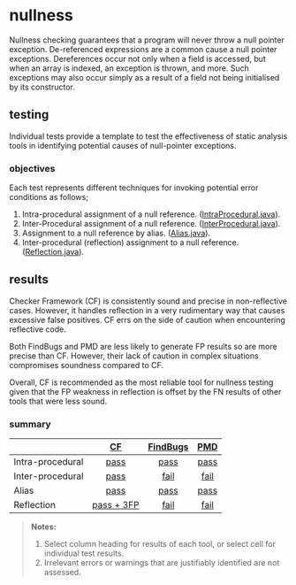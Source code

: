 # nullness
Nullness checking guarantees that a program will never throw a null pointer exception. De-referenced expressions are a common cause a null pointer exceptions. Dereferences occur not only when a field is accessed, but when an array is indexed, an exception is thrown, and more. Such exceptions may also occur simply as a result of a field not being initialised by its constructor.

## testing
Individual tests provide a template to test the effectiveness of static analysis tools in identifying potential causes of null-pointer exceptions.

### objectives 
Each test represents different techniques for invoking potential error conditions as follows;

1. Intra-procedural assignment of a null reference. ([IntraProcedural.java](https://github.com/michaelemery/staticanalysis/blob/master/checker/nullness/IntraProcedural.java)).
2. Inter-Procedural assignment of a null reference. ([InterProcedural.java](https://github.com/michaelemery/staticanalysis/blob/master/checker/nullness/InterProcedural.java)).
3. Assignment to a null reference by alias. ([Alias.java](https://github.com/michaelemery/staticanalysis/blob/master/checker/nullness/Alias.java)).
4. Inter-procedural (reflection) assignment to a null reference. ([Reflection.java](https://github.com/michaelemery/staticanalysis/blob/master/checker/nullness/Reflection.java)).


## results

Checker Framework (CF) is consistently sound and precise in non-reflective cases. However, it handles reflection in a very rudimentary way that causes excessive false positives. CF errs on the side of caution when encountering reflective code. 

Both FindBugs and PMD are less likely to generate FP results so are more precise than CF. However, their lack of caution in complex situations compromises soundness compared to CF.

Overall, CF is recommended as the most reliable tool for nullness testing given that the FP weakness in reflection is offset by the FN results of other tools that were less sound.

### summary

| | [CF](https://github.com/michaelemery/staticanalysis/blob/master/checker/nullness/checkerframework.md) | [FindBugs](https://github.com/michaelemery/staticanalysis/blob/master/checker/nullness/findbugs.md) | [PMD](https://github.com/michaelemery/staticanalysis/blob/master/checker/nullness/pmd.md) |
| --- | :---: | :---: | :---: |
| Intra-procedural | [pass](https://github.com/michaelemery/staticanalysis/blob/master/checker/nullness/checkerframework.md#intra-procedural) | [pass](https://github.com/michaelemery/staticanalysis/blob/master/checker/nullness/findbugs.md#intra-procedural) | [pass](https://github.com/michaelemery/staticanalysis/blob/master/checker/nullness/pmd.md#intra-procedural) |
| Inter-procedural | [pass](https://github.com/michaelemery/staticanalysis/blob/master/checker/nullness/checkerframework.md#inter-procedural) | [fail](https://github.com/michaelemery/staticanalysis/blob/master/checker/nullness/findbugs.md#inter-procedural) | [fail](https://github.com/michaelemery/staticanalysis/blob/master/checker/nullness/pmd.md#inter-procedural) |
| Alias | [pass](https://github.com/michaelemery/staticanalysis/blob/master/checker/nullness/checkerframework.md#alias) | [pass](https://github.com/michaelemery/staticanalysis/blob/master/checker/nullness/findbugs.md#alias) | [pass](https://github.com/michaelemery/staticanalysis/blob/master/checker/nullness/pmd.md#alias) |
| Reflection | [pass + 3FP](https://github.com/michaelemery/staticanalysis/blob/master/checker/nullness/checkerframework.md#reflection) | [fail](https://github.com/michaelemery/staticanalysis/blob/master/checker/nullness/findbugs.md#reflection) | [fail](https://github.com/michaelemery/staticanalysis/blob/master/checker/nullness/pmd.md#reflection)|

> **Notes:** <br>
> 1. Select column heading for results of each tool, or select cell for individual test results.
> 2. Irrelevant errors or warnings that are justifiably identified are not assessed.
